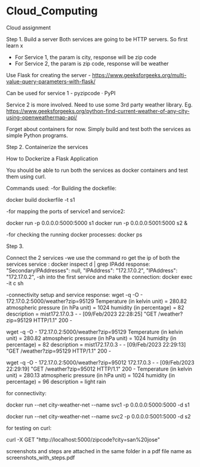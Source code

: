 # Cloud_Computing



Cloud assignment 


Step 1. Build a server
Both services are going to be HTTP servers. So first learn x
* For Service 1, the param is city, response will be zip code
* For Service 2, the param is zip code, response will be weather 

Use Flask for creating the server -
https://www.geeksforgeeks.org/multi-value-query-parameters-with-flask/


Can be used for service 1 - pyzipcode · PyPI

Service 2 is more involved. Need to use some 3rd party weather library.
Eg. https://www.geeksforgeeks.org/python-find-current-weather-of-any-city-using-openweathermap-api/

Forget about containers for now. Simply build and test both the services as simple Python programs.


Step 2. Containerize the services

How to Dockerize a Flask Application

You should be able to run both the services as docker containers and test them using curl.

Commands used:
-for Building the dockefile:

docker build dockerfile -t s1 

-for mapping the ports of service1 and service2:

docker run  -p 0.0.0.0:5000:5000 s1
docker run  -p 0.0.0.0:5001:5000 s2 &

-for checking the running docker processes:
docker ps



Step 3.

Connect the 2 services
-we use the command ro get the ip of both the services service :
docker inspect d | grep IPAdd
response:
"SecondaryIPAddresses": null,
            "IPAddress": "172.17.0.2",
                    "IPAddress": "172.17.0.2",
-sh into the first service and make the connection:
 docker exec -it c sh 
 
 
 -connectivity setup and service response:
 wget -q -O - 172.17.0.2:5000/weather?zip=95129
 Temperature (in kelvin unit) = 280.82
 atmospheric pressure (in hPa unit) = 1024
 humidity (in percentage) = 82
 description = mist172.17.0.3 - - [09/Feb/2023 22:28:25] "GET /weather?zip=95129 HTTP/1.1" 200 -
 
 wget -q -O - 172.17.0.2:5000/weather?zip=95129
 Temperature (in kelvin unit) = 280.82
 atmospheric pressure (in hPa unit) = 1024
 humidity (in percentage) = 82
 description = mist172.17.0.3 - - [09/Feb/2023 22:29:13] "GET /weather?zip=95129 HTTP/1.1" 200 -


wget -q -O - 172.17.0.2:5000/weather?zip=95012
172.17.0.3 - - [09/Feb/2023 22:29:19] "GET /weather?zip=95012 HTTP/1.1" 200 -
                                                                              Temperature (in kelvin unit) = 280.13
 atmospheric pressure (in hPa unit) = 1024
 humidity (in percentage) = 96
 description = light rain
 
 for connectivity:
 
 docker run --net city-weather-net --name svc1 -p 0.0.0.0:5000:5000 -d s1
 
 docker run --net city-weather-net --name svc2 -p 0.0.0.0:5001:5000 -d s2
 
 
 for testing on curl:
 
 
 
 curl -X GET "http://localhost:5000/zipcode?city=san%20jose"
 
 
 
screenshots and steps are attached in the same folder in a pdf file name as screenshots_with_steps.pdf
